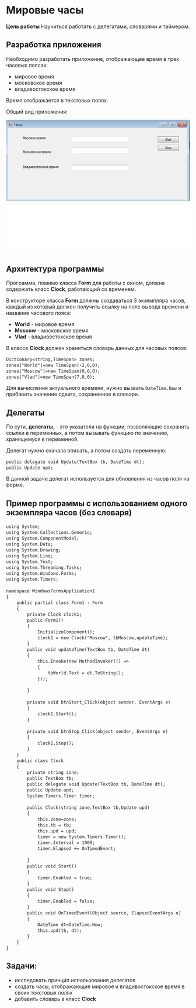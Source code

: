 # Мировые часы

**Цель работы** Научиться работать с делегатами, словарями и таймером.

## Разработка приложения

Необходимо разработать приложение, отображающее время в трех часовых поясах:

- мировое время
- московское время
- владивостокское время

Время отображается в текстовых полях. 

Общий вид приложения:


![](formmain.png)


## Архитектура программы

Программа, помимо класса **Form** для работы с окном, должна содержать класс **Clock**, работающий со временем.  

В конструкторе класса **Form** должны создаваться 3 экземпляра часов, каждый из который должен получить ссылку на поле вывода времени и название часового пояса:

- **World** - мировое время
- **Moscow** - московское время
- **Vlad** - владивостокское время


В классе **Clock** должен храниться словарь данных для часовых поясов:

```
Dictionary<string,TimeSpan> zones;
zones["World"]=new TimeSpan(-2,0,0);
zones["Moscow"]=new TimeSpan(0,0,0);
zones["Vlad"]=new TimeSpan(7,0,0);
```

Для вычисления актуального времени, нужно вызвать `DateTime.Now` и прибавить значение сдвига, сохраненное в словаре.


## Делегаты

По сути, **делегаты**, - это указатели на функции, позволяющие сохранять ссылки в переменных, а потом вызывать функцию по значению, хранящемуся в переменной.

Делегат нужно сначала описать, а потом создать переменную:

```
public delegate void Update(TextBox tb, DateTime dt);
public Update upd;
```

В данной задаче делегат используется для обновления из часов поля на форме.


## Пример программы с использованием одного экземпляра часов (без словаря)

```
using System;
using System.Collections.Generic;
using System.ComponentModel;
using System.Data;
using System.Drawing;
using System.Linq;
using System.Text;
using System.Threading.Tasks;
using System.Windows.Forms;
using System.Timers;

namespace WindowsFormsApplication1
{
    public partial class Form1 : Form
    {
        private Clock clock1;
        public Form1()
        {
            InitializeComponent();
            clock1 = new Clock("Moscow", tbMoscow,updateTime);
        }
        public void updateTime(TextBox tb, DateTime dt)
        {
            this.Invoke(new MethodInvoker(() =>
            {
                tbWorld.Text = dt.ToString();
            }));
            
        }

        private void btnStart_Click(object sender, EventArgs e)
        {
            clock1.Start();
        }

        private void btnStop_Click(object sender, EventArgs e)
        {
            clock1.Stop();
        }
    }
    public class Clock
    {
        private string zone;
        public TextBox tb;
        public delegate void Update(TextBox tb, DateTime dt);
        public Update upd;
        System.Timers.Timer timer;

        public Clock(string zone,TextBox tb,Update upd)
        {
            this.zone=zone;
            this.tb = tb;
            this.upd = upd;
            timer = new System.Timers.Timer();
            timer.Interval = 1000;
            timer.Elapsed += OnTimedEvent;
            
        }
        public void Start()
        {
            timer.Enabled = true;
        }
        public void Stop()
        {
            timer.Enabled = false;
        }
        public void OnTimedEvent(Object source, ElapsedEventArgs e)
        {
            DateTime dt=DateTime.Now;
            this.upd(tb, dt);
        }
    }
}
```

## Задачи:

- исследовать принцип использования делегатов
- создать часы, отображающие мировое и владивостокское время в своих текстовых полях
- добавить словарь в класс **Clock**


